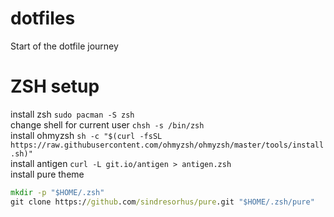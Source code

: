 # dotfiles
Start of the dotfile journey

# ZSH setup
install zsh
`sudo pacman -S zsh`\
change shell for current user
`chsh -s /bin/zsh`\
install ohmyzsh
`sh -c "$(curl -fsSL https://raw.githubusercontent.com/ohmyzsh/ohmyzsh/master/tools/install.sh)"`\
install antigen
`curl -L git.io/antigen > antigen.zsh`\
install pure theme
```cmd
mkdir -p "$HOME/.zsh"
git clone https://github.com/sindresorhus/pure.git "$HOME/.zsh/pure"
```
